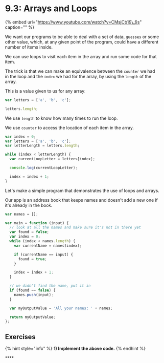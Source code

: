 # 9.3: Arrays and Loops

{% embed url="https://www.youtube.com/watch?v=CMsjCb19\_9s" caption="" %}

We want our programs to be able to deal with a set of data, `guesses` or some other value, which, at any given point of the program, could have a different number of items inside.

We can use loops to visit each item in the array and run some code for that item.

The trick is that we can make an equivalence between the `counter` we had in the loop and the `index` we had for the array, by using the `length` of the array.

This is a value given to us for any array:

```javascript
var letters = ['a', 'b', 'c'];
```

```javascript
letters.length;
```

We use `length` to know how many times to run the loop.

We use `counter` to access the location of each item in the array.

```javascript
var index = 0;
var letters = ['a', 'b', 'c'];
var letterLength = letters.length;

while (index < letterLength) {
  var currentLoopLetter = letters[index];

  console.log(currentLoopLetter);

  index = index + 1;
}
```

Let's make a simple program that demonstrates the use of loops and arrays.

Our app is an address book that keeps names and doesn't add a new one if it's already in the book.

```javascript
var names = [];

var main = function (input) {
  // look at all the names and make sure it's not in there yet
  var found = false;
  var index = 0;
  while (index < names.length) {
    var currentName = names[index];

    if (currentName == input) {
      found = true;
    }

    index = index + 1;
  }

  // we didn't find the name, put it in
  if (found == false) {
    names.push(input);
  }

  var myOutputValue = 'All your names: ' + names;

  return myOutputValue;
};
```

## Exercises

{% hint style="info" %}
**1\) Implement the above code.**
{% endhint %}

\*\*\*\*

